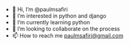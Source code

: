 - 👋 Hi, I’m @paulmsafiri
- 👀 I’m interested in python and django
- 🌱 I’m currently learning python
- 💞️ I’m looking to collaborate on the process
- 📫 How to reach me paulmsafiri@gmail.com

<!---
paulmsafiri/paulmsafiri is a ✨ special ✨ repository because its `README.md` (this file) appears on your GitHub profile.
You can click the Preview link to take a look at your changes.
--->
